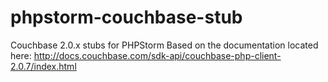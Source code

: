 # phpstorm-couchbase-stub
Couchbase 2.0.x stubs for PHPStorm
Based on the documentation located here: http://docs.couchbase.com/sdk-api/couchbase-php-client-2.0.7/index.html
